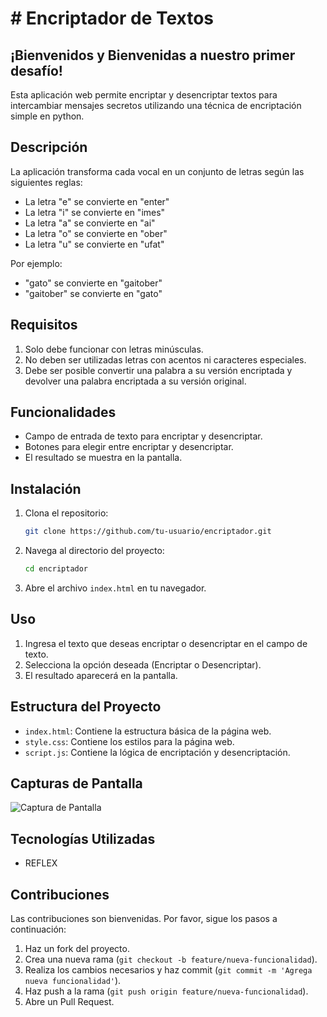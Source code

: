 
<h1># Encriptador de Textos</h1>

<h2>¡Bienvenidos y Bienvenidas a nuestro primer desafío!</h2>

Esta aplicación web permite encriptar y desencriptar textos para intercambiar mensajes secretos utilizando una técnica de encriptación simple en python.

## Descripción

La aplicación transforma cada vocal en un conjunto de letras según las siguientes reglas:
- La letra "e" se convierte en "enter"
- La letra "i" se convierte en "imes"
- La letra "a" se convierte en "ai"
- La letra "o" se convierte en "ober"
- La letra "u" se convierte en "ufat"

Por ejemplo:
- "gato" se convierte en "gaitober"
- "gaitober" se convierte en "gato"

## Requisitos

1. Solo debe funcionar con letras minúsculas.
2. No deben ser utilizadas letras con acentos ni caracteres especiales.
3. Debe ser posible convertir una palabra a su versión encriptada y devolver una palabra encriptada a su versión original.

## Funcionalidades

- Campo de entrada de texto para encriptar y desencriptar.
- Botones para elegir entre encriptar y desencriptar.
- El resultado se muestra en la pantalla.

## Instalación

1. Clona el repositorio:
    ```bash
    git clone https://github.com/tu-usuario/encriptador.git
    ```
2. Navega al directorio del proyecto:
    ```bash
    cd encriptador
    ```
3. Abre el archivo `index.html` en tu navegador.

## Uso

1. Ingresa el texto que deseas encriptar o desencriptar en el campo de texto.
2. Selecciona la opción deseada (Encriptar o Desencriptar).
3. El resultado aparecerá en la pantalla.

## Estructura del Proyecto

- `index.html`: Contiene la estructura básica de la página web.
- `style.css`: Contiene los estilos para la página web.
- `script.js`: Contiene la lógica de encriptación y desencriptación.

## Capturas de Pantalla

![Captura de Pantalla](screenshot.png)

## Tecnologías Utilizadas

- REFLEX

## Contribuciones

Las contribuciones son bienvenidas. Por favor, sigue los pasos a continuación:

1. Haz un fork del proyecto.
2. Crea una nueva rama (`git checkout -b feature/nueva-funcionalidad`).
3. Realiza los cambios necesarios y haz commit (`git commit -m 'Agrega nueva funcionalidad'`).
4. Haz push a la rama (`git push origin feature/nueva-funcionalidad`).
5. Abre un Pull Request.

